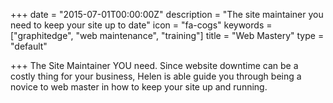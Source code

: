 +++
date = "2015-07-01T00:00:00Z"
description = "The site maintainer you need to keep your site up to date"
icon = "fa-cogs"
keywords = ["graphitedge", "web maintenance", "training"]
title = "Web Mastery"
type = "default"

+++
The Site Maintainer YOU need.
Since website downtime can be a costly thing for your business, Helen is able guide you through being a novice to web master in how to keep your site up and running.

<!--more-->



